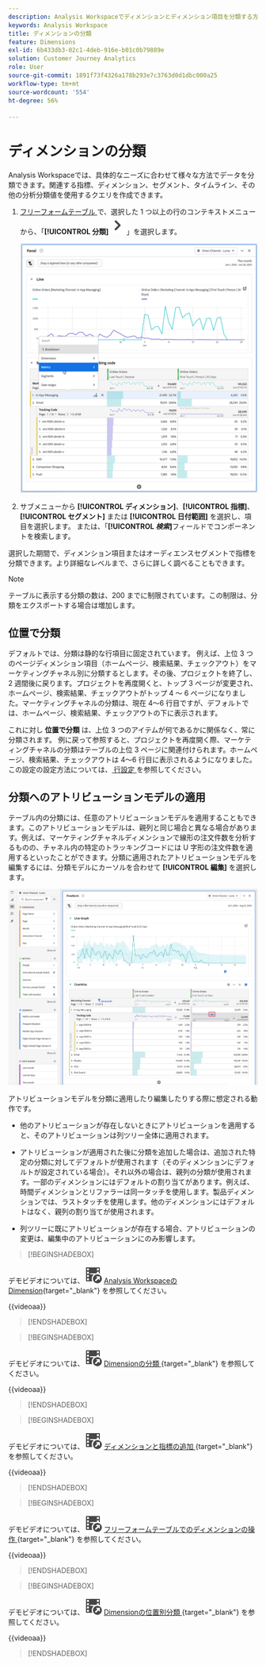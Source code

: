 ```yaml
---
description: Analysis Workspaceでディメンションとディメンション項目を分類する方法について説明します。
keywords: Analysis Workspace
title: ディメンションの分類
feature: Dimensions
exl-id: 6b433db3-02c1-4deb-916e-b01c0b79889e
solution: Customer Journey Analytics
role: User
source-git-commit: 1891f73f4326a178b293e7c3763d0d1dbc000a25
workflow-type: tm+mt
source-wordcount: '554'
ht-degree: 56%

---
```


# ディメンションの分類

Analysis Workspaceでは、具体的なニーズに合わせて様々な方法でデータを分類できます。関連する指標、ディメンション、セグメント、タイムライン、その他の分析分類値を使用するクエリを作成できます。

1. [ フリーフォームテーブル ](/help/analysis-workspace/visualizations/freeform-table/freeform-table.md) で、選択した 1 つ以上の行のコンテキストメニューから、「**[!UICONTROL 分類]**![ 山形の右 ](/help/assets/icons/ChevronRight.svg)」を選択します。

   ![ 選択した項目からアラートを作成を示すステップ結果。](assets/breakdown.png)

1. サブメニューから **[!UICONTROL ディメンション]**、**[!UICONTROL 指標]**、**[!UICONTROL セグメント]** または **[!UICONTROL 日付範囲]** を選択し、項目を選択します。 または、「**[!UICONTROL *検索&#x200B;*]**&#x200B;フィールドでコンポーネントを検索します。

選択した期間で、ディメンション項目またはオーディエンスセグメントで指標を分類できます。より詳細なレベルまで、さらに詳しく調べることもできます。

>[!NOTE]
>
>テーブルに表示する分類の数は、200 までに制限されています。この制限は、分類をエクスポートする場合は増加します。

## 位置で分類

デフォルトでは、分類は静的な行項目に固定されています。 例えば、上位 3 つのページディメンション項目（ホームページ、検索結果、チェックアウト）をマーケティングチャネル別に分類するとします。その後、プロジェクトを終了し、2 週間後に戻ります。プロジェクトを再度開くと、トップ 3 ページが変更され、ホームページ、検索結果、チェックアウトがトップ 4 ～ 6 ページになりました。マーケティングチャネルの分類は、現在 4～6 行目ですが、デフォルトでは、ホームページ、検索結果、チェックアウトの下に表示されます。

これに対し **位置で分類** は、上位 3 つのアイテムが何であるかに関係なく、常に分類されます。 例に戻って参照すると、プロジェクトを再度開く際、マーケティングチャネルの分類はテーブルの上位 3 ページに関連付けられます。ホームページ、検索結果、チェックアウトは 4～6 行目に表示されるようになりました。 この設定の設定方法については、[ 行設定 ](/help/analysis-workspace/visualizations/freeform-table/column-row-settings/table-settings.md) を参照してください。



## 分類へのアトリビューションモデルの適用

テーブル内の分類には、任意のアトリビューションモデルを適用することもできます。このアトリビューションモデルは、親列と同じ場合と異なる場合があります。例えば、マーケティングチャネルディメンションで線形の注文件数を分析するものの、チャネル内の特定のトラッキングコードには U 字形の注文件数を適用するといったことができます。分類に適用されたアトリビューションモデルを編集するには、分類モデルにカーソルを合わせて **[!UICONTROL 編集]** を選択します。

![ 分類設定を示す順序アトリビューション比較 ](assets/breakdown-attribution.png)

アトリビューションモデルを分類に適用したり編集したりする際に想定される動作です。

* 他のアトリビューションが存在しないときにアトリビューションを適用すると、そのアトリビューションは列ツリー全体に適用されます。

* アトリビューションが適用された後に分類を追加した場合は、追加された特定の分類に対してデフォルトが使用されます（そのディメンションにデフォルトが設定されている場合）。それ以外の場合は、親列の分類が使用されます。一部のディメンションにはデフォルトの割り当てがあります。例えば、時間ディメンションとリファラーは同一タッチを使用します。製品ディメンションでは、ラストタッチを使用します。他のディメンションにはデフォルトはなく、親列の割り当てが使用されます。

* 列ツリーに既にアトリビューションが存在する場合、アトリビューションの変更は、編集中のアトリビューションにのみ影響します。

>[!BEGINSHADEBOX]

デモビデオについては、![VideoCheckedOut](/help/assets/icons/VideoCheckedOut.svg) [Analysis WorkspaceのDimension](https://video.tv.adobe.com/v/41372?quality=12&learn=on&captions=jpn){target="_blank"} を参照してください。

{{videoaa}}

>[!ENDSHADEBOX]


>[!BEGINSHADEBOX]

デモビデオについては、![VideoCheckedOut](/help/assets/icons/VideoCheckedOut.svg) [Dimensionの分類 ](https://video.tv.adobe.com/v/327337?quality=12&learn=on&captions=jpn){target="_blank"} を参照してください。

{{videoaa}}

>[!ENDSHADEBOX]


>[!BEGINSHADEBOX]

デモビデオについては、![VideoCheckedOut](/help/assets/icons/VideoCheckedOut.svg) [ ディメンションと指標の追加 ](https://video.tv.adobe.com/v/34734?quality=12&learn=on&captions=jpn){target="_blank"} を参照してください。

{{videoaa}}

>[!ENDSHADEBOX]


>[!BEGINSHADEBOX]

デモビデオについては、![VideoCheckedOut](/help/assets/icons/VideoCheckedOut.svg) [ フリーフォームテーブルでのディメンションの操作 ](https://video.tv.adobe.com/v/328531?quality=12&learn=on&captions=jpn){target="_blank"} を参照してください。

{{videoaa}}

>[!ENDSHADEBOX]


>[!BEGINSHADEBOX]

デモビデオについては、![VideoCheckedOut](/help/assets/icons/VideoCheckedOut.svg) [Dimensionの位置別分類 ](https://video.tv.adobe.com/v/327412?captions=jpn){target="_blank"} を参照してください。

{{videoaa}}

>[!ENDSHADEBOX]



